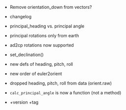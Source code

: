
- Remove orientation_down from vectors?

- changelog
 - principal_heading vs. principal angle
 - principal rotations only from earth
 - ad2cp rotations now supported
 - set_declination()
 - new defs of heading, pitch, roll
 - new order of euler2orient
 - dropped heading, pitch, roll from data (orient.raw)
 - `calc_principal_angle` is now a function (not a method)
- +version +tag
